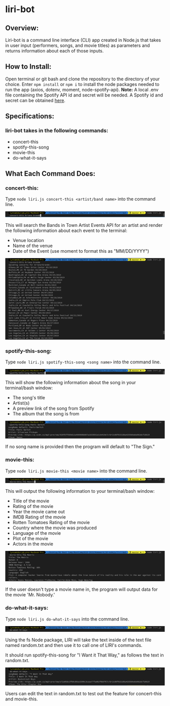 # liri-bot

## Overview:

Liri-bot is a command line interface (CLI) app created in Node.js that takes in user input (performers, songs, and movie titles) as parameters and returns information about each of those inputs.

## How to Install:
Open terminal or git bash and clone the repository to the directory of your choice.
Enter ` npm install ` or ` npm i ` to install the node packages needed to run the app (axios, dotenv, moment, node-spotify-api).
**Note:** A local .env file containing the Spotify API id and secret will be needed. A Spotify id and secret can be obtained [here](https://developer.spotify.com/).

## Specifications:

### liri-bot takes in the following commands:
* concert-this
* spotify-this-song
* movie-this
* do-what-it-says

## What Each Command Does:

### concert-this:
Type ` node liri.js concert-this <artist/band name> ` into the command line.

![liri-bot concert-this request](images/concert-this-request.png)

This will search the Bands in Town Artist Events API for an artist and render the following information about each event to the terminal:
* Venue location
* Name of the venue
* Date of the Event (use moment to format this as "MM/DD/YYYY")

![liri-bot spotify-this-song results](images/concert-this-results.png)

### spotify-this-song:
Type ` node liri.js spotify-this-song <song name> ` into the command line.

![liri-bot spotify-this-song request](images/spotify-this-song-request.png)

This will show the following information about the song in your terminal/bash window:
* The song's title
* Artist(s)
* A preview link of the song from Spotify
* The album that the song is from

![liri-bot spotify-this-song results](images/spotify-this-song-results.png)

If no song name is provided then the program will default to "The Sign."

### movie-this:
Type ` node liri.js movie-this <movie name> ` into the command line.

![liri-bot movie-this request](images/movie-this-request.png)

This will output the following information to your terminal/bash window:
* Title of the movie
* Rating of the movie
* Year the movie came out
* IMDB Rating of the movie
* Rotten Tomatoes Rating of the movie
* Country where the movie was produced
* Language of the movie
* Plot of the movie
* Actors in the movie

![liri-bot movie-this request](images/movie-this-results.png)

If the user doesn't type a movie name in, the program will output data for the movie 'Mr. Nobody.'

### do-what-it-says:
Type ` node liri.js do-what-it-says ` into the command line.

![liri-bot do-what-it-says request](images/do-what-it-says-request.png)

Using the fs Node package, LIRI will take the text inside of the text file named random.txt and then use it to call one of LIRI's commands.

It should run spotify-this-song for "I Want it That Way," as follows the text in random.txt.

![liri-bot do-what-it-says request](images/do-what-it-says-results.png)

Users can edit the text in random.txt to test out the feature for concert-this and movie-this.